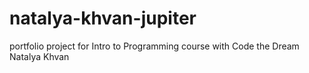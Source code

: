 # natalya-khvan-jupiter
portfolio project for Intro to Programming course with Code the Dream
Natalya Khvan